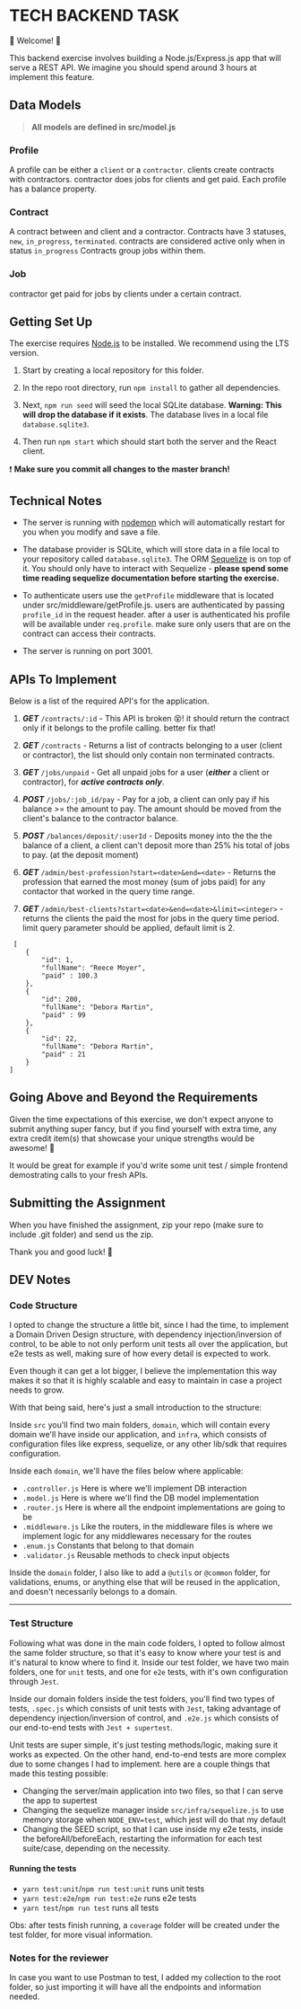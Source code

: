 # TECH BACKEND TASK

💫 Welcome! 🎉

This backend exercise involves building a Node.js/Express.js app that will serve a REST API. We imagine you should spend around 3 hours at implement this feature.

## Data Models

> **All models are defined in src/model.js**

### Profile

A profile can be either a `client` or a `contractor`.
clients create contracts with contractors. contractor does jobs for clients and get paid.
Each profile has a balance property.

### Contract

A contract between and client and a contractor.
Contracts have 3 statuses, `new`, `in_progress`, `terminated`. contracts are considered active only when in status `in_progress`
Contracts group jobs within them.

### Job

contractor get paid for jobs by clients under a certain contract.

## Getting Set Up

The exercise requires [Node.js](https://nodejs.org/en/) to be installed. We recommend using the LTS version.

1. Start by creating a local repository for this folder.

1. In the repo root directory, run `npm install` to gather all dependencies.

1. Next, `npm run seed` will seed the local SQLite database. **Warning: This will drop the database if it exists**. The database lives in a local file `database.sqlite3`.

1. Then run `npm start` which should start both the server and the React client.

❗️ **Make sure you commit all changes to the master branch!**

## Technical Notes

- The server is running with [nodemon](https://nodemon.io/) which will automatically restart for you when you modify and save a file.

- The database provider is SQLite, which will store data in a file local to your repository called `database.sqlite3`. The ORM [Sequelize](http://docs.sequelizejs.com/) is on top of it. You should only have to interact with Sequelize - **please spend some time reading sequelize documentation before starting the exercise.**

- To authenticate users use the `getProfile` middleware that is located under src/middleware/getProfile.js. users are authenticated by passing `profile_id` in the request header. after a user is authenticated his profile will be available under `req.profile`. make sure only users that are on the contract can access their contracts.
- The server is running on port 3001.

## APIs To Implement

Below is a list of the required API's for the application.

1. **_GET_** `/contracts/:id` - This API is broken 😵! it should return the contract only if it belongs to the profile calling. better fix that!

1. **_GET_** `/contracts` - Returns a list of contracts belonging to a user (client or contractor), the list should only contain non terminated contracts.

1. **_GET_** `/jobs/unpaid` - Get all unpaid jobs for a user (**_either_** a client or contractor), for **_active contracts only_**.

1. **_POST_** `/jobs/:job_id/pay` - Pay for a job, a client can only pay if his balance >= the amount to pay. The amount should be moved from the client's balance to the contractor balance.

1. **_POST_** `/balances/deposit/:userId` - Deposits money into the the the balance of a client, a client can't deposit more than 25% his total of jobs to pay. (at the deposit moment)

1. **_GET_** `/admin/best-profession?start=<date>&end=<date>` - Returns the profession that earned the most money (sum of jobs paid) for any contactor that worked in the query time range.

1. **_GET_** `/admin/best-clients?start=<date>&end=<date>&limit=<integer>` - returns the clients the paid the most for jobs in the query time period. limit query parameter should be applied, default limit is 2.

```
 [
    {
        "id": 1,
        "fullName": "Reece Moyer",
        "paid" : 100.3
    },
    {
        "id": 200,
        "fullName": "Debora Martin",
        "paid" : 99
    },
    {
        "id": 22,
        "fullName": "Debora Martin",
        "paid" : 21
    }
]
```

## Going Above and Beyond the Requirements

Given the time expectations of this exercise, we don't expect anyone to submit anything super fancy, but if you find yourself with extra time, any extra credit item(s) that showcase your unique strengths would be awesome! 🙌

It would be great for example if you'd write some unit test / simple frontend demostrating calls to your fresh APIs.

## Submitting the Assignment

When you have finished the assignment, zip your repo (make sure to include .git folder) and send us the zip.

Thank you and good luck! 🙏

## DEV Notes

### Code Structure

I opted to change the structure a little bit, since I had the time, to implement a Domain Driven Design structure, with dependency injection/inversion of control, to be able to not only perform unit tests all over the application, but e2e tests as well, making sure of how every detail is expected to work.

Even though it can get a lot bigger, I believe the implementation this way makes it so that it is highly scalable and easy to maintain in case a project needs to grow.

With that being said, here's just a small introduction to the structure:

Inside `src` you'll find two main folders, `domain`, which will contain every domain we'll have inside our application, and `infra`, which consists of configuration files like express, sequelize, or any other lib/sdk that requires configuration.

Inside each `domain`, we'll have the files below where applicable:

- `.controller.js` Here is where we'll implement DB interaction
- `.model.js` Here is where we'll find the DB model implementation
- `.router.js` Here is where all the endpoint implementations are going to be
- `.middleware.js` Like the routers, in the middleware files is where we implement logic for any middlewares necessary for the routes
- `.enum.js` Constants that belong to that domain
- `.validator.js` Reusable methods to check input objects

Inside the `domain` folder, I also like to add a `@utils` or `@common` folder, for validations, enums, or anything else that will be reused in the application, and doesn't necessarily belongs to a domain.

---

### Test Structure

Following what was done in the main code folders, I opted to follow almost the same folder structure, so that it's easy to know where your test is and it's natural to know where to find it. Inside our test folder, we have two main folders, one for `unit` tests, and one for `e2e` tests, with it's own configuration through `Jest`.

Inside our domain folders inside the test folders, you'll find two types of tests, `.spec.js` which consists of unit tests with `Jest`, taking advantage of dependency injection/inversion of control, and `.e2e.js` which consists of our end-to-end tests with `Jest + supertest`.

Unit tests are super simple, it's just testing methods/logic, making sure it works as expected. On the other hand, end-to-end tests are more complex due to some changes I had to implement. here are a couple things that made this testing possible:

- Changing the server/main application into two files, so that I can serve the app to supertest
- Changing the sequelize manager inside `src/infra/sequelize.js` to use memory storage when `NODE_ENV=test`, which jest will do that my default
- Changing the SEED script, so that I can use inside my e2e tests, inside the beforeAll/beforeEach, restarting the information for each test suite/case, depending on the necessity.

#### Running the tests

- `yarn test:unit`/`npm run test:unit` runs unit tests
- `yarn test:e2e`/`npm run test:e2e` runs e2e tests
- `yarn test`/`npm run test` runs all tests

Obs: after tests finish running, a `coverage` folder will be created under the test folder, for more visual information.


### Notes for the reviewer

In case you want to use Postman to test, I added my collection to the root folder, so just importing it will have all the endpoints and information needed.
